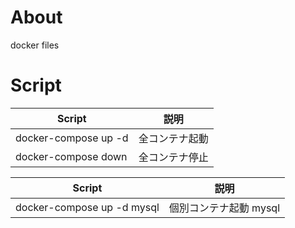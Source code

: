 # About
docker files

# Script

Script | 説明
--- | ---
docker-compose up -d | 全コンテナ起動
docker-compose down | 全コンテナ停止

Script | 説明
--- | ---
docker-compose up -d mysql | 個別コンテナ起動 mysql

